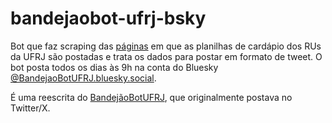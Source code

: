 # bandejaobot-ufrj-bsky


Bot que faz scraping das [páginas](https://ru.ufrj.br/index.php/2014-07-24-00-55-59) em que as planilhas de cardápio dos RUs da UFRJ são postadas e trata os dados para postar em formato de tweet. O bot posta todos os dias às 9h na conta do Bluesky [@BandejaoBotUFRJ.bluesky.social](https://bsky.app/profile/bandejaobotufrj.bsky.social).

É uma reescrita do [BandejãoBotUFRJ](https://github.com/taiporto/bandejaobot-ufrj), que originalmente postava no Twitter/X.
